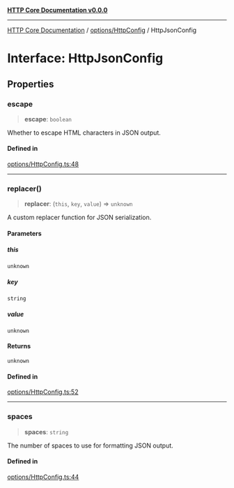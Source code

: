 [**HTTP Core Documentation v0.0.0**](../../../README.md)

***

[HTTP Core Documentation](../../../modules.md) / [options/HttpConfig](../README.md) / HttpJsonConfig

# Interface: HttpJsonConfig

## Properties

### escape

> **escape**: `boolean`

Whether to escape HTML characters in JSON output.

#### Defined in

[options/HttpConfig.ts:48](https://github.com/stonemjs/http-core/blob/a162480c16327760396238c341daab61793d5440/src/options/HttpConfig.ts#L48)

***

### replacer()

> **replacer**: (`this`, `key`, `value`) => `unknown`

A custom replacer function for JSON serialization.

#### Parameters

##### this

`unknown`

##### key

`string`

##### value

`unknown`

#### Returns

`unknown`

#### Defined in

[options/HttpConfig.ts:52](https://github.com/stonemjs/http-core/blob/a162480c16327760396238c341daab61793d5440/src/options/HttpConfig.ts#L52)

***

### spaces

> **spaces**: `string`

The number of spaces to use for formatting JSON output.

#### Defined in

[options/HttpConfig.ts:44](https://github.com/stonemjs/http-core/blob/a162480c16327760396238c341daab61793d5440/src/options/HttpConfig.ts#L44)
